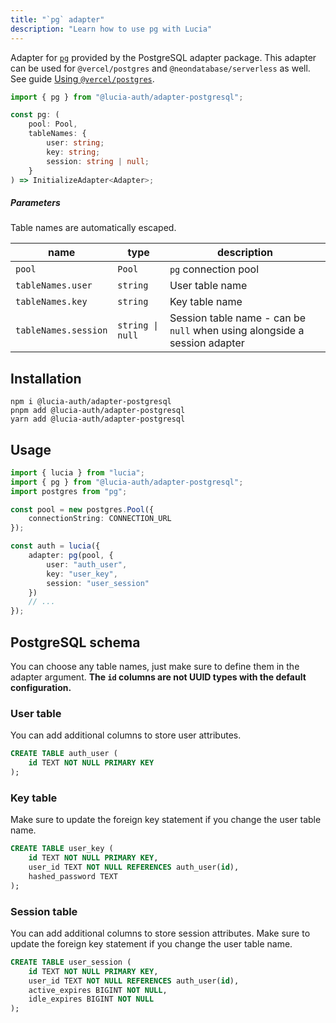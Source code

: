 ```yaml
---
title: "`pg` adapter"
description: "Learn how to use pg with Lucia"
---
```


Adapter for [`pg`](https://github.com/brianc/node-postgres) provided by the PostgreSQL adapter package. This adapter can be used for `@vercel/postgres` and `@neondatabase/serverless` as well. See guide [Using `@vercel/postgres`](/guidebook/vercel-postgres).

```ts
import { pg } from "@lucia-auth/adapter-postgresql";
```

```ts
const pg: (
	pool: Pool,
	tableNames: {
		user: string;
		key: string;
		session: string | null;
	}
) => InitializeAdapter<Adapter>;
```

##### Parameters

Table names are automatically escaped.

| name                 | type             | description                                                               |
| -------------------- | ---------------- | ------------------------------------------------------------------------- |
| `pool`               | `Pool`           | `pg` connection pool                                                      |
| `tableNames.user`    | `string`         | User table name                                                           |
| `tableNames.key`     | `string`         | Key table name                                                            |
| `tableNames.session` | `string \| null` | Session table name - can be `null` when using alongside a session adapter |

## Installation

```
npm i @lucia-auth/adapter-postgresql
pnpm add @lucia-auth/adapter-postgresql
yarn add @lucia-auth/adapter-postgresql
```

## Usage

```ts
import { lucia } from "lucia";
import { pg } from "@lucia-auth/adapter-postgresql";
import postgres from "pg";

const pool = new postgres.Pool({
	connectionString: CONNECTION_URL
});

const auth = lucia({
	adapter: pg(pool, {
		user: "auth_user",
		key: "user_key",
		session: "user_session"
	})
	// ...
});
```

## PostgreSQL schema

You can choose any table names, just make sure to define them in the adapter argument. **The `id` columns are not UUID types with the default configuration.**

### User table

You can add additional columns to store user attributes.

```sql
CREATE TABLE auth_user (
    id TEXT NOT NULL PRIMARY KEY
);
```

### Key table

Make sure to update the foreign key statement if you change the user table name.

```sql
CREATE TABLE user_key (
    id TEXT NOT NULL PRIMARY KEY,
    user_id TEXT NOT NULL REFERENCES auth_user(id),
    hashed_password TEXT
);
```

### Session table

You can add additional columns to store session attributes. Make sure to update the foreign key statement if you change the user table name.

```sql
CREATE TABLE user_session (
    id TEXT NOT NULL PRIMARY KEY,
    user_id TEXT NOT NULL REFERENCES auth_user(id),
    active_expires BIGINT NOT NULL,
    idle_expires BIGINT NOT NULL
);
```

